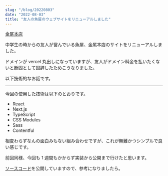 ```yaml
---
slug: "/blog/20220803"
date: "2022-08-03"
title: "友人の魚屋のウェブサイトをリニューアルしました"
---
```


[金尾本店](https://kanaohonten.vercel.app/)

中学生の時からの友人が営んでいる魚屋、金尾本店のサイトをリニューアルしました。

ドメインが vercel 丸出しになっていますが、友人がドメイン料金を払いたくないと断固として固辞したためこうなりました。

以下技術的なお話です。

---

今回の使用した技術は以下のとおりです。

- React
- Next.js
- TypeScript
- CSS Modules
- Sass
- Contentful

相変わらずなんの面白みもない組み合わせですが、これが無難かつシンプルで良い感じです。

前回同様、今回も 1 週間もかからず実装から公開まで行けたと思います。

[ソースコード](https://github.com/piro0919/kanao)を公開していますので、参考になりましたら。
